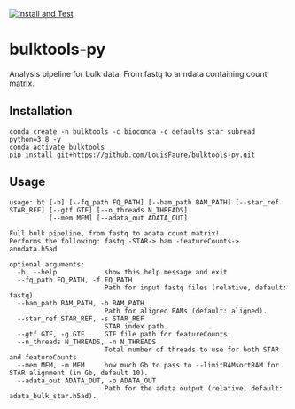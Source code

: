 [![Install and Test](https://github.com/LouisFaure/bulktools-py/actions/workflows/test.yml/badge.svg)](https://github.com/LouisFaure/bulktools-py/actions/workflows/test.yml)
# bulktools-py

Analysis pipeline for bulk data. From fastq to anndata containing count matrix.


## Installation

```
conda create -n bulktools -c bioconda -c defaults star subread python=3.8 -y
conda activate bulktools
pip install git+https://github.com/LouisFaure/bulktools-py.git
```

## Usage

```
usage: bt [-h] [--fq_path FQ_PATH] [--bam_path BAM_PATH] [--star_ref STAR_REF] [--gtf GTF] [--n_threads N_THREADS]
          [--mem MEM] [--adata_out ADATA_OUT]

Full bulk pipeline, from fastq to adata count matrix!
Performs the following: fastq -STAR-> bam -featureCounts-> anndata.h5ad

optional arguments:
  -h, --help            show this help message and exit
  --fq_path FQ_PATH, -f FQ_PATH
                        Path for input fastq files (relative, default: fastq).
  --bam_path BAM_PATH, -b BAM_PATH
                        Path for aligned BAMs (default: aligned).
  --star_ref STAR_REF, -s STAR_REF
                        STAR index path.
  --gtf GTF, -g GTF     GTF file path for featureCounts.
  --n_threads N_THREADS, -n N_THREADS
                        Total number of threads to use for both STAR and featureCounts.
  --mem MEM, -m MEM     how much Gb to pass to --limitBAMsortRAM for STAR alignment (in Gb, default 10).
  --adata_out ADATA_OUT, -o ADATA_OUT
                        Path for the adata output (relative, default: adata_bulk_star.h5ad).
```
